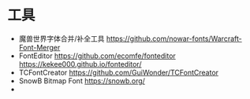 # 工具

- 魔兽世界字体合并/补全工具 https://github.com/nowar-fonts/Warcraft-Font-Merger
- FontEditor https://github.com/ecomfe/fonteditor https://kekee000.github.io/fonteditor/
- TCFontCreator https://github.com/GuiWonder/TCFontCreator
- SnowB Bitmap Font https://snowb.org/
- 